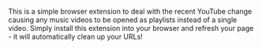 This is a simple browser extension to deal with the recent YouTube change causing any music videos to be opened as playlists instead of a single video.
Simply install this extension into your browser and refresh your page - it will automatically clean up your URLs!
